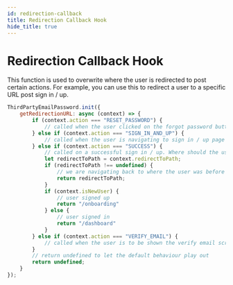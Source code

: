 ```yaml
---
id: redirection-callback
title: Redirection Callback Hook
hide_title: true
---
```


# Redirection Callback Hook

This function is used to overwrite where the user is redirected to post certain actions. For example, you can use this to redirect a user to a specific URL post sign in / up.

<!--DOCUSAURUS_CODE_TABS-->
<!--ReactJS-->
```js
ThirdPartyEmailPassword.init({
    getRedirectionURL: async (context) => {
        if (context.action === "RESET_PASSWORD") {
            // called when the user clicked on the forgot password button
        } else if (context.action === "SIGN_IN_AND_UP") {
            // called when the user is navigating to sign in / up page
        } else if (context.action === "SUCCESS") {
            // called on a successful sign in / up. Where should the user go next?
            let redirectToPath = context.redirectToPath;
            if (redirectToPath !== undefined) {
                // we are navigating back to where the user was before they authenticated
                return redirectToPath;
            }
            if (context.isNewUser) {
                // user signed up
                return "/onboarding"
            } else {
                // user signed in
                return "/dashboard"
            }
        } else if (context.action === "VERIFY_EMAIL") {
            // called when the user is to be shown the verify email screen
        }
        // return undefined to let the default behaviour play out
        return undefined;
    }
});
```
<!--END_DOCUSAURUS_CODE_TABS-->
